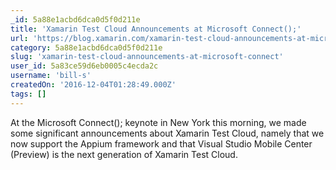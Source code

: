 ```yaml
---
_id: 5a88e1acbd6dca0d5f0d211e
title: 'Xamarin Test Cloud Announcements at Microsoft Connect();'
url: 'https://blog.xamarin.com/xamarin-test-cloud-announcements-at-microsoft-connect/'
category: 5a88e1acbd6dca0d5f0d211e
slug: 'xamarin-test-cloud-announcements-at-microsoft-connect'
user_id: 5a83ce59d6eb0005c4ecda2c
username: 'bill-s'
createdOn: '2016-12-04T01:28:49.000Z'
tags: []
---
```


At the Microsoft Connect(); keynote in New York this morning, we made some significant announcements about Xamarin Test Cloud, namely that we now support the Appium framework and that Visual Studio Mobile Center (Preview) is the next generation of Xamarin Test Cloud.
